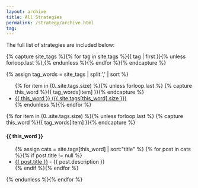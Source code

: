 ```yaml
---
layout: archive
title: All Strategies
permalink: /strategy/archive.html
tag: 
---
```


The full list of strategies are included below:

<!-- Get the tag name for every tag on the site and set them to the `site_tags` variable. -->
{% capture site_tags %}{% for tag in site.tags %}{{ tag | first }}{% unless forloop.last %},{% endunless %}{% endfor %}{% endcapture %}

<!-- `tag_words` is a sorted array of the tag names. -->
{% assign tag_words = site_tags | split:',' | sort %}

<!-- List of all tags -->
<ul class="tags">
  {% for item in (0..site.tags.size) %}{% unless forloop.last %}
    {% capture this_word %}{{ tag_words[item] }}{% endcapture %}
    <li>
      <a href="#{{ this_word | cgi_escape }}" class="tag">{{ this_word }}
        <span>({{ site.tags[this_word].size }})</span>
      </a>
    </li>
  {% endunless %}{% endfor %}
</ul>

<div class="post-content">

<!-- Posts by Tag -->

{% for item in (0..site.tags.size) %}{% unless forloop.last %}
{% capture this_word %}{{ tag_words[item] }}{% endcapture %}
<h4 id="{{ this_word | cgi_escape }}">{{ this_word }}</h4>
    <ul>
{% assign cats = site.tags[this_word] | sort:"title"  %}    
{% for post in cats %}{% if post.title != null %}
<li>
<a href="{{ site.baseurl }}/{{ post.url }}">{{ post.title }}</a> - {{ post.description }}
</li>
{% endif %}{% endfor %}
</ul>
{% endunless %}{% endfor %}
</div>
